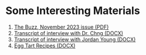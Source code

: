 # Some Interesting Materials
1. [The Buzz, November 2023 issue (PDF)](<https://classwebsite.vercel.app/The Buzz Newsletter.pdf>)
2. [Transcript of interview with Dr. Chng (DOCX)](<https://classwebsite.vercel.app/Audio Transcript of Zoom Meeting w_ Dr. Chwee Lye Chng.docx>)
3. [Transcript of interview with Jordan Young (DOCX)](<https://classwebsite.vercel.app/Audio Transcipt of Teams Meeting w_ Jordan Young.docx>)
4. [Egg Tart Recipes (DOCX)](<https://classwebsite.vercel.app/Egg Tart Recipes.docx>)